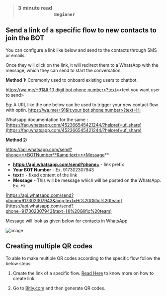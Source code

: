 > ### **3 minute read &nbsp; &nbsp; &nbsp; &nbsp; &nbsp; &nbsp; &nbsp; &nbsp; &nbsp; &nbsp; &nbsp; &nbsp; &nbsp; &nbsp; &nbsp; &nbsp; &nbsp; &nbsp; &nbsp; &nbsp; &nbsp; &nbsp; &nbsp; &nbsp; &nbsp; &nbsp; &nbsp; &nbsp; &nbsp; &nbsp; &nbsp; &nbsp; &nbsp; &nbsp; &nbsp; &nbsp; &nbsp; &nbsp; &nbsp; &nbsp; &nbsp; &nbsp; &nbsp; &nbsp; &nbsp; &nbsp; &nbsp; &nbsp; &nbsp; &nbsp; &nbsp; &nbsp; &nbsp; &nbsp; &nbsp; &nbsp; &nbsp; &nbsp; &nbsp; &nbsp; `Beginner`**

## Send a link of a specific flow to new contacts to join the BOT

You can configure a link like below and send to the contacts through SMS or emails.

Once they will click on the link, it will redirect them to a WhatsApp with the message, which they can send to start the conversation.


**Method 1:**  Commonly used to onboard existing  users to chatbot.

[https://wa.me/+91&lt;10 digit bot phone number&gt;?text=](https://wa.me/+917772309999?text=Hi)&lt;text you want user to send&gt;

Eg: A URL like the one below  can be used to trigger your new contact flow with optin. [https://wa.me/+91&lt;your bot phone number&gt;?text=Hi](https://wa.me/+917772309999?text=Hi)

Whatsapp documentation for the same : [https://faq.whatsapp.com/452366545421244/?helpref=uf_share](https://faq.whatsapp.com/452366545421244/?helpref=uf_share)

**Method 2:**

https://api.whatsapp.com/send?phone=**BOTNumber**&amp;text=**Message**

- **https://api.whatsapp.com/send?phone=** - link prefix
- **Your BOT Number** - Ex. 917302307943
- **text=** - fixed content of the link 
- **Message** - This will be message which will be posted on the WhatsApp.  Ex. Hi

[https://api.whatsapp.com/send?phone=917302307943&amp;text=Hi%20Glific%20team](https://api.whatsapp.com/send?phone=917302307943&text=Hi%20Glific%20team)

Message will look as given below for contacts in WhatsApp

![image](https://user-images.githubusercontent.com/32592458/220826084-fe5c3a72-dcd0-4cf1-bfc6-d4a626246b67.png)

## Creating multiple QR codes

To able to make multiple QR codes according to the specific flow follow the below steps:

1) Create the link of a specific flow. [Read Here](https://glific.github.io/docs/docs/FAQ/Send%20a%20link%20of%20a%20specific%20flow%20to%20new%20contacts%20to%20join%20the%20BOT/) to know more on how to create link.

2) Go to [Bitly.com](https://bitly.com/) and then generate QR codes.
